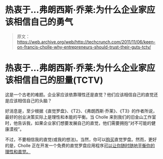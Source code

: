 # 热衷于...弗朗西斯·乔莱:为什么企业家应该相信自己的勇气

> 原文：<https://web.archive.org/web/http://techcrunch.com/2011/11/06/keen-on-francis-cholle-why-entrepreneurs-should-trust-their-guts-tctv/>

# 热衷于…弗朗西斯·乔莱:为什么企业家应该相信自己的胆量(TCTV)

这是一个古老的难题。企业家应该依靠理性还是直觉？他们应该相信自己的直觉还是应该相信自己的头脑？

好消息是，至少根据《直觉罗盘》、《T2》、《弗朗西斯·乔莱》、《T3》的作者所说，最好的创业决策实际上是理性和本能的平衡。当 Cholle 来到我们的旧金山工作室时，他告诉我，如果企业家们想要发展自己的直觉，他们需要拥抱“对不可能的健康漠视”。

不过，不要相信我的直觉(或我的想法)。当然，你可以[购买](https://web.archive.org/web/20230203105054/http://www.amazon.com/Intuitive-Compass-Decisions-Balance-Instinct/dp/1118077547)直觉罗盘。然而，更好的是，Cholle 正在开发一个免费的直觉罗盘应用程序[可以让你随时随地平衡你的理性和直觉。](https://web.archive.org/web/20230203105054/http://theintuitivecompass.com/app/)